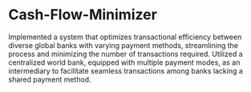# Cash-Flow-Minimizer


Implemented a system that optimizes transactional efficiency between diverse global banks with varying payment methods, streamlining the process and minimizing the number of transactions required. Utilized a centralized world bank, equipped with multiple payment modes, as an intermediary to facilitate seamless transactions among banks lacking a shared payment method.
